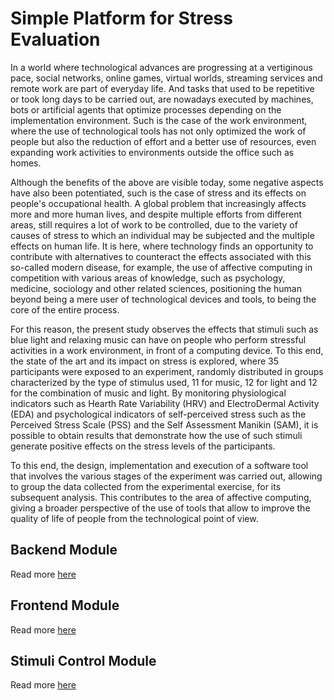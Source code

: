 # Simple Platform for Stress Evaluation

In a world where technological advances are progressing at a vertiginous pace, social networks, online games, virtual worlds, streaming services and remote work are part of everyday life. And tasks that used to be repetitive or took long days to be carried out, are nowadays executed by machines, bots or artificial agents that optimize processes depending on the implementation environment. Such is the case of the work environment, where the use of technological tools has not only optimized the work of people but also the reduction of effort and a better use of resources, even expanding work activities to environments outside the office such as homes.

Although the benefits of the above are visible today, some negative aspects have also been potentiated, such is the case of stress and its effects on people's occupational health. A global problem that increasingly affects more and more human lives, and despite multiple efforts from different areas, still requires a lot of work to be controlled, due to the variety of causes of stress to which an individual may be subjected and the multiple effects on human life. It is here, where technology finds an opportunity to contribute with alternatives to counteract the effects associated with this so-called modern disease, for example, the use of affective computing in competition with various areas of knowledge, such as psychology, medicine, sociology and other related sciences, positioning the human beyond being a mere user of technological devices and tools, to being the core of the entire process.

For this reason, the present study observes the effects that stimuli such as blue light and relaxing music can have on people who perform stressful activities in a work environment, in front of a computing device. To this end, the state of the art and its impact on stress is explored, where 35 participants were exposed to an experiment, randomly distributed in groups characterized by the type of stimulus used, 11 for music, 12 for light and 12 for the combination of music and light. By monitoring physiological indicators such as Hearth Rate Variability (HRV) and ElectroDermal Activity (EDA) and psychological indicators of self-perceived stress such as the Perceived Stress Scale (PSS) and the Self Assessment Manikin (SAM), it is possible to obtain results that demonstrate how the use of such stimuli generate positive effects on the stress levels of the participants.

To this end, the design, implementation and execution of a software tool that involves the various stages of the experiment was carried out, allowing to group the data collected from the experimental exercise, for its subsequent analysis. This contributes to the area of affective computing, giving a broader perspective of the use of tools that allow to improve the quality of life of people from the technological point of view.

## Backend Module

Read more [here](./Backend/README.md) 

## Frontend Module

Read more [here](./Frontend/stressor-test/README.md) 

## Stimuli Control Module

Read more [here](./StimuliControl/README.md) 
